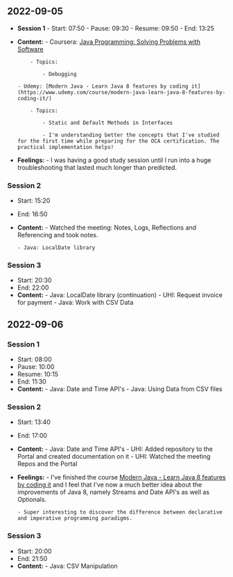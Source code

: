 ## 2022-09-05

- **Session 1**
      - Start: 07:50
      - Pause: 09:30
      - Resume: 09:50
      - End: 13:25

- **Content:** 
      - Coursera: [Java Programming: Solving Problems with Software](https://www.coursera.org/learn/java-programming)

          - Topics:

              - Debugging

      - Udemy: [Modern Java - Learn Java 8 features by coding it](https://www.udemy.com/course/modern-java-learn-java-8-features-by-coding-it/)

          - Topics:

              - Static and Default Methods in Interfaces

              - I'm understanding better the concepts that I've studied for the first time while preparing for the OCA certification. The practical implementation helps!

- **Feelings:** 
      - I was having a good study session until I run into a huge troubleshooting that lasted much longer than predicted.

### Session 2
- Start: 15:20
- End: 16:50
- **Content:** 
      - Watched the meeting: Notes, Logs, Reflections and Referencing and took notes.

      - Java: LocalDate library



### Session 3
- Start: 20:30
- End: 22:00
- **Content:** 
      - Java: LocalDate library (continuation)
      - UHI: Request invoice for payment
      - Java: Work with CSV Data


## 2022-09-06
### Session 1
- Start: 08:00
- Pause: 10:00
- Resume: 10:15
- End: 11:30
- **Content:** 
      - Java: Date and Time API's
      - Java: Using Data from CSV files


### Session 2
- Start: 13:40
- End: 17:00
- **Content:** 
      - Java: Date and Time API's
      - UHI: Added repository to the Portal and created documentation on it
      - UHI: Watched the meeting Repos and the Portal

- **Feelings:** 
      - I've finished the course [Modern Java - Learn Java 8 features by coding it](https://www.udemy.com/course/modern-java-learn-java-8-features-by-coding-it/) and I feel that I've now a much better idea about the improvements of Java 8, namely Streams and Date API's as well as Optionals.

      - Super interesting to discover the difference between declarative and imperative programming paradigms.

### Session 3
- Start: 20:00
- End: 21:50
- **Content:** 
      - Java: CSV Manipulation


